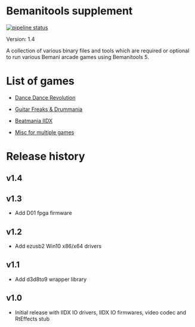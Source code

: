 # Bemanitools supplement
[![pipeline status](https://dev.s-ul.eu/djhackers/bemanitools-supplement/badges/master/pipeline.svg)](https://dev.s-ul.eu/djhackers/bemanitools-supplement/commits/master)

Version: 1.4

A collection of various binary files and tools which are required or optional
to run various Bemani arcade games using Bemanitools 5.

# List of games
* [Dance Dance Revolution](ddr/README.md)
* [Guitar Freaks & Drummania](gfdm/README.md)
* [Beatmania IIDX](iidx/README.md)

* [Misc for multiple games](misc/README.md)

# Release history
## v1.4

## v1.3
* Add D01 fpga firmware

## v1.2
* Add ezusb2 Win10 x86/x64 drivers

## v1.1
* Add d3d8to9 wrapper library

## v1.0
* Initial release with IIDX IO drivers, IIDX IO firmwares, video codec and 
RtEffects stub
